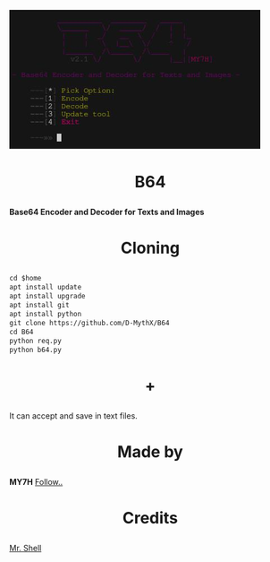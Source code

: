 ![](b64.jpg)

# <p align="center"> B64 </p>
**Base64 Encoder and Decoder for Texts and Images**

# <p align="center">Cloning</p>
```
cd $home
apt install update
apt install upgrade
apt install git
apt install python
git clone https://github.com/D-MythX/B64
cd B64
python req.py
python b64.py
```

# <p align="center"> + </p>
It can accept and save in text files.

# <p align="center">Made by </p>
**MY7H**
<a href="https://github.com/D-MythX" >Follow..<a>

# <p align="center">Credits</p>
<a href="https://github.com/TermuxHackz">Mr. Shell</a>

